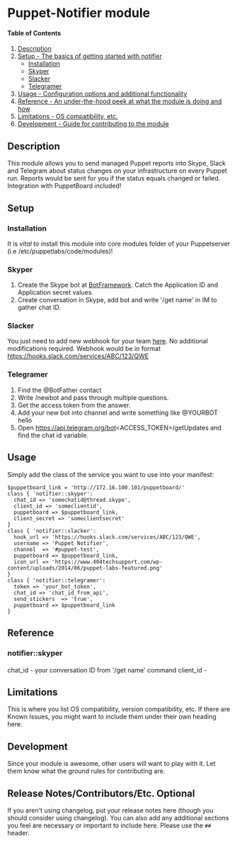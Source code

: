 
# Puppet-Notifier module



#### Table of Contents

1. [Description](#description)
2. [Setup - The basics of getting started with notifier](#setup)
    * [Installation](#installation)
    * [Skyper](#skyper)
    * [Slacker](#slacker)
    * [Telegramer](#telegramer)
3. [Usage - Configuration options and additional functionality](#usage)
4. [Reference - An under-the-hood peek at what the module is doing and how](#reference)
5. [Limitations - OS compatibility, etc.](#limitations)
6. [Development - Guide for contributing to the module](#development)

## Description

This module allows you to send managed Puppet reports into Skype, Slack and Telegram about status changes on your infrastructure on every Puppet run. Reports would be sent for you if the status equals changed or failed.
Integration with PuppetBoard included!

## Setup

### Installation
It is *vital* to install this module into core modules folder of your Puppetserver (i.e /etc/puppetlabs/code/modules)!

### Skyper

1. Create the Skype bot at [BotFramework](https://dev.botframework.com/bots). Catch the Application ID and Application secret values.
2. Create conversation in Skype, add bot and write '/get name' in IM to gather chat ID.

### Slacker

You just need to add new webhook for your team [here](https://my.slack.com/services/new/incoming-webhook/). No additional modifications required.
Webhook would be in format https://hooks.slack.com/services/ABC/123/QWE

### Telegramer

1. Find the @BotFather contact
2. Write /newbot and pass through multiple questions.
3. Get the access token from the answer.
4. Add your new bot into channel and write something like @YOURBOT hello
5. Open https://api.telegram.org/bot<ACCESS_TOKEN>/getUpdates and find the chat id variable.

## Usage
Simply add the class of the service you want to use into your manifest:
```
$puppetboard_link = 'http://172.16.100.101/puppetboard/'
class { 'notifier::skyper':
  chat_id => 'somechatid@thread.skype',
  client_id => 'someclientid',
  puppetboard => $puppetboard_link,
  client_secret => 'someclientsecret'
}
class { 'notifier::slacker':
  hook_url => 'https://hooks.slack.com/services/ABC/123/QWE',
  username => 'Puppet Notifier',
  channel  => '#puppet-test',
  puppetboard => $puppetboard_link,
  icon_url => 'https://www.404techsupport.com/wp-content/uploads/2014/06/puppet-labs-featured.png'
}
class { 'notifier::telegramer':
  token => 'your_bot_token',
  chat_id => 'chat_id_from_api',
  send_stickers  => 'true',
  puppetboard => $puppetboard_link
}
```


## Reference

### notifier::skyper
####
chat_id - your conversation ID from '/get name' command
client_id -

## Limitations

This is where you list OS compatibility, version compatibility, etc. If there are Known Issues, you might want to include them under their own heading here.

## Development

Since your module is awesome, other users will want to play with it. Let them know what the ground rules for contributing are.

## Release Notes/Contributors/Etc. **Optional**

If you aren't using changelog, put your release notes here (though you should consider using changelog). You can also add any additional sections you feel are necessary or important to include here. Please use the `## ` header.
